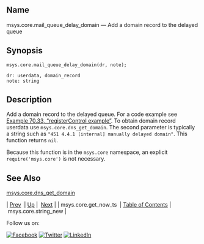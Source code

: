 <a name="lua.ref.msys.core.mail_queue_delay_domain"></a>
## Name

msys.core.mail_queue_delay_domain — Add a domain record to the delayed queue

<a name="idp15720544"></a>
## Synopsis

`msys.core.mail_queue_delay_domain(dr, note);`

```
dr: userdata, domain_record
note: string
```
<a name="idp15723120"></a>
## Description

Add a domain record to the delayed queue. For a code example see [Example 70.33, “registerControl example”](lua.ref.msys.registerControl.php#lua.ref.msys.registerControl.example "Example 70.33. registerControl example"). To obtain domain record userdata use `msys.core.dns_get_domain`. The second parameter is typically a string such as `"451 4.4.1 [internal] manually delayed domain"`. This function returns `nil`.

Because this function is in the `msys.core` namespace, an explicit `require('msys.core')` is not necessary.

<a name="idp15727984"></a>
## See Also

[msys.core.dns_get_domain](lua.ref.msys.core.dns_get_domain.php "msys.core.dns_get_domain")

| [Prev](lua.ref.msys.core.get_now_ts.php)  | [Up](lua.function.details.php) |  [Next](lua.ref.msys.core.string_new.php) |
| msys.core.get_now_ts  | [Table of Contents](index.php) |  msys.core.string_new |

Follow us on:

[![Facebook](https://support.messagesystems.com/images/icon-facebook.png)](http://www.facebook.com/messagesystems) [![Twitter](https://support.messagesystems.com/images/icon-twitter.png)](http://twitter.com/#!/MessageSystems) [![LinkedIn](https://support.messagesystems.com/images/icon-linkedin.png)](http://www.linkedin.com/company/message-systems)